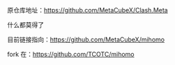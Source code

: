 原仓库地址：https://github.com/MetaCubeX/Clash.Meta

什么都莫得了

目前链接指向：https://github.com/MetaCubeX/mihomo

fork 在：https://github.com/TCOTC/mihomo
